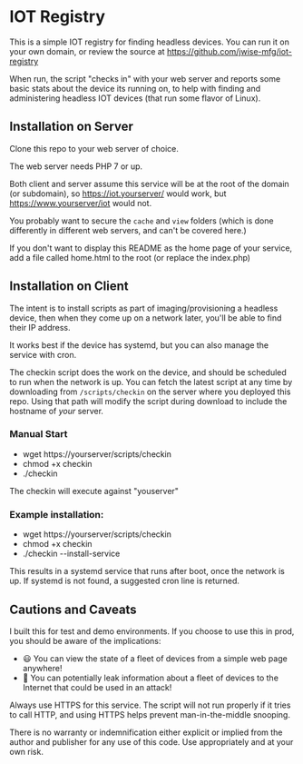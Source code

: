 # IOT Registry

This is a simple IOT registry for finding headless devices. You can run it on your own domain, or review the source at https://github.com/jwise-mfg/iot-registry

When run, the script "checks in" with your web server and reports some basic stats about the device its running on, to help with finding and administering headless IOT devices (that run some flavor of Linux).

## Installation on Server

Clone this repo to your web server of choice.

The web server needs PHP 7 or up.

Both client and server assume this service will be at the root of the domain (or subdomain), so https://iot.yourserver/ would work, but https://www.yourserver/iot would not.

You probably want to secure the `cache` and `view` folders (which is done differently in different web servers, and can't be covered here.)

If you don't want to display this README as the home page of your service, add a file called home.html to the root (or replace the index.php)

## Installation on Client

The intent is to install scripts as part of imaging/provisioning a headless device, then when they come up on a network later, you'll be able to find their IP address.

It works best if the device has systemd, but you can also manage the service with cron.

The checkin script does the work on the device, and should be scheduled to run when the network is up. You can fetch the latest script at any time by downloading from `/scripts/checkin` on the server where you deployed this repo. Using that path will modify the script during download to include the hostname of *your* server. 

### Manual Start

- wget https://yourserver/scripts/checkin
- chmod +x checkin
- ./checkin

The checkin will execute against "youserver"

### Example installation:

- wget https://yourserver/scripts/checkin
- chmod +x checkin
- ./checkin --install-service

This results in a systemd service that runs after boot, once the network is up. If systemd is not found, a suggested cron line is returned.

## Cautions and Caveats

I built this for test and demo environments. If you choose to use this in prod, you should be aware of the implications:

- :smiley: You can view the state of a fleet of devices from a simple web page anywhere!
- :grimacing: You can potentially leak information about a fleet of devices to the Internet that could be used in an attack!

Always use HTTPS for this service. The script will not run properly if it tries to call HTTP, and using HTTPS helps prevent man-in-the-middle snooping.

There is no warranty or indemnification either explicit or implied from the author and publisher for any use of this code. Use appropriately and at your own risk.